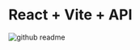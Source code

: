 # React + Vite + API





![github readme](https://github.com/paulalextech/netflix-build/assets/113057265/36668ee5-2024-4e58-8f09-06731363a087)
